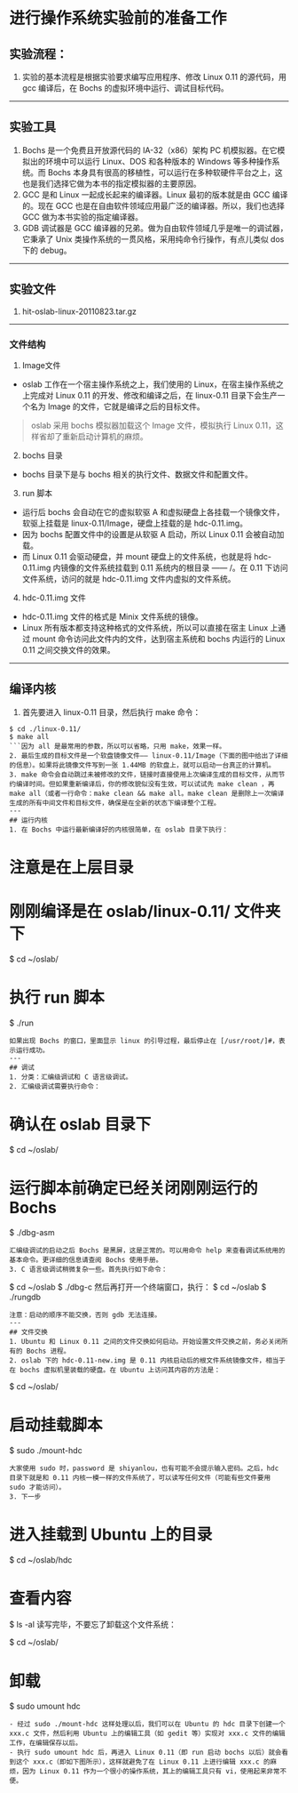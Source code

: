 # 进行操作系统实验前的准备工作

## 实验流程：
1. 实验的基本流程是根据实验要求编写应用程序、修改 Linux 0.11 的源代码，用 gcc 编译后，在 Bochs 的虚拟环境中运行、调试目标代码。
---
## 实验工具
1. Bochs 是一个免费且开放源代码的 IA-32（x86）架构 PC 机模拟器。在它模拟出的环境中可以运行 Linux、DOS 和各种版本的 Windows 等多种操作系统。而 Bochs 本身具有很高的移植性，可以运行在多种软硬件平台之上，这也是我们选择它做为本书的指定模拟器的主要原因。
2. GCC 是和 Linux 一起成长起来的编译器。Linux 最初的版本就是由 GCC 编译的。现在 GCC 也是在自由软件领域应用最广泛的编译器。所以，我们也选择 GCC 做为本书实验的指定编译器。
3. GDB 调试器是 GCC 编译器的兄弟。做为自由软件领域几乎是唯一的调试器，它秉承了 Unix 类操作系统的一贯风格，采用纯命令行操作，有点儿类似 dos 下的 debug。
---
## 实验文件
1. hit-oslab-linux-20110823.tar.gz
---
### 文件结构
1. Image文件
- oslab 工作在一个宿主操作系统之上，我们使用的 Linux，在宿主操作系统之上完成对 Linux 0.11 的开发、修改和编译之后，在 linux-0.11 目录下会生产一个名为 Image 的文件，它就是编译之后的目标文件。
> oslab 采用 bochs 模拟器加载这个 Image 文件，模拟执行 Linux 0.11，这样省却了重新启动计算机的麻烦。
2. bochs 目录
- bochs 目录下是与 bochs 相关的执行文件、数据文件和配置文件。
3. run 脚本
- 运行后 bochs 会自动在它的虚拟软驱 A 和虚拟硬盘上各挂载一个镜像文件，软驱上挂载是 linux-0.11/Image，硬盘上挂载的是 hdc-0.11.img。
- 因为 bochs 配置文件中的设置是从软驱 A 启动，所以 Linux 0.11 会被自动加载。
- 而 Linux 0.11 会驱动硬盘，并 mount 硬盘上的文件系统，也就是将 hdc-0.11.img 内镜像的文件系统挂载到 0.11 系统内的根目录 —— /。在 0.11 下访问文件系统，访问的就是 hdc-0.11.img 文件内虚拟的文件系统。
4. hdc-0.11.img 文件
- hdc-0.11.img 文件的格式是 Minix 文件系统的镜像。
- Linux 所有版本都支持这种格式的文件系统，所以可以直接在宿主 Linux 上通过 mount 命令访问此文件内的文件，达到宿主系统和 bochs 内运行的 Linux 0.11 之间交换文件的效果。
---
## 编译内核
1. 首先要进入 linux-0.11 目录，然后执行 make 命令：
```
$ cd ./linux-0.11/
$ make all
```因为 all 是最常用的参数，所以可以省略，只用 make，效果一样。
2. 最后生成的目标文件是一个软盘镜像文件—— linux-0.11/Image（下面的图中给出了详细的信息）。如果将此镜像文件写到一张 1.44MB 的软盘上，就可以启动一台真正的计算机。
3. make 命令会自动跳过未被修改的文件，链接时直接使用上次编译生成的目标文件，从而节约编译时间。但如果重新编译后，你的修改貌似没有生效，可以试试先 make clean ，再 make all（或者一行命令：make clean && make all。make clean 是删除上一次编译生成的所有中间文件和目标文件，确保是在全新的状态下编译整个工程。
---
## 运行内核
1. 在 Bochs 中运行最新编译好的内核很简单，在 oslab 目录下执行：
```
# 注意是在上层目录
# 刚刚编译是在 oslab/linux-0.11/ 文件夹下
$ cd ~/oslab/

# 执行 run 脚本
$ ./run
```
如果出现 Bochs 的窗口，里面显示 linux 的引导过程，最后停止在 [/usr/root/]#，表示运行成功。
---
## 调试
1. 分类：汇编级调试和 C 语言级调试。
2. 汇编级调试需要执行命令：
```
# 确认在 oslab 目录下
$ cd ~/oslab/

# 运行脚本前确定已经关闭刚刚运行的 Bochs
$ ./dbg-asm
```
汇编级调试的启动之后 Bochs 是黑屏，这是正常的。可以用命令 help 来查看调试系统用的基本命令。更详细的信息请查阅 Bochs 使用手册。
3. C 语言级调试稍微复杂一些。首先执行如下命令：
```
$ cd ~/oslab
$ ./dbg-c
然后再打开一个终端窗口，执行：
$ cd ~/oslab
$ ./rungdb
```
注意：启动的顺序不能交换，否则 gdb 无法连接。
---
## 文件交换
1. Ubuntu 和 Linux 0.11 之间的文件交换如何启动。开始设置文件交换之前，务必关闭所有的 Bochs 进程。
2. oslab 下的 hdc-0.11-new.img 是 0.11 内核启动后的根文件系统镜像文件，相当于在 bochs 虚拟机里装载的硬盘。在 Ubuntu 上访问其内容的方法是：
```
$ cd ~/oslab/

# 启动挂载脚本
$ sudo ./mount-hdc
```
大家使用 sudo 时，password 是 shiyanlou，也有可能不会提示输入密码。之后，hdc 目录下就是和 0.11 内核一模一样的文件系统了，可以读写任何文件（可能有些文件要用 sudo 才能访问）。  
3. 下一步
```
# 进入挂载到 Ubuntu 上的目录
$ cd ~/oslab/hdc

# 查看内容
$ ls -al
读写完毕，不要忘了卸载这个文件系统：

$ cd ~/oslab/
# 卸载
$ sudo umount hdc
```
- 经过 sudo ./mount-hdc 这样处理以后，我们可以在 Ubuntu 的 hdc 目录下创建一个 xxx.c 文件，然后利用 Ubuntu 上的编辑工具（如 gedit 等）实现对 xxx.c 文件的编辑工作，在编辑保存以后。
- 执行 sudo umount hdc 后，再进入 Linux 0.11（即 run 启动 bochs 以后）就会看到这个 xxx.c（即如下图所示），这样就避免了在 Linux 0.11 上进行编辑 xxx.c 的麻烦，因为 Linux 0.11 作为一个很小的操作系统，其上的编辑工具只有 vi，使用起来非常不便。